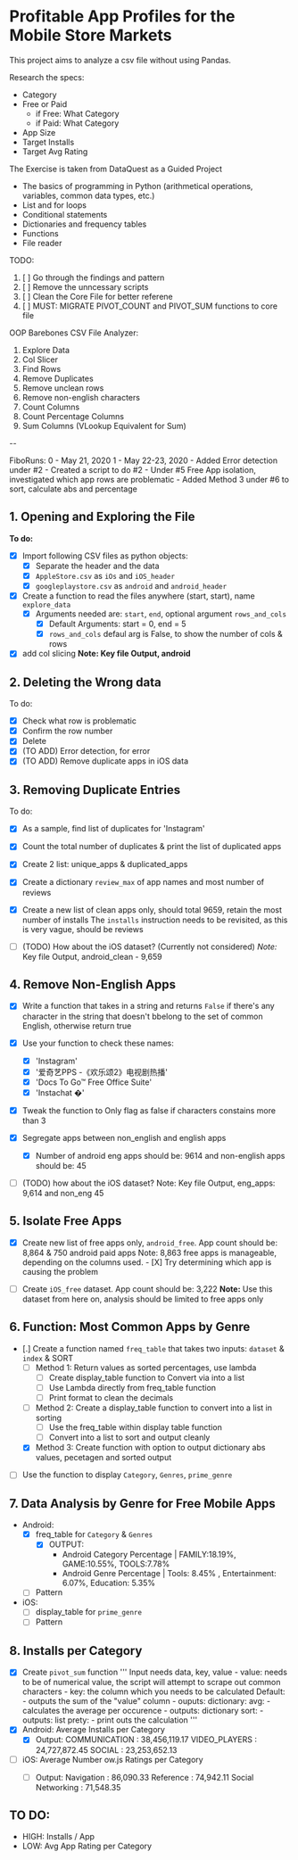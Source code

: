 # Profitable App Profiles for the Mobile Store Markets 

This project aims to analyze a csv file without using Pandas.

Research the specs:
- Category
- Free or Paid
    - if Free: What Category
    - if Paid: What Category
- App Size
- Target Installs
- Target Avg Rating


The Exercise is taken from DataQuest as a Guided Project

* The basics of programming in Python (arithmetical operations, variables, common data types, etc.)
* List and for loops
* Conditional statements
* Dictionaries and frequency tables
* Functions
* File reader


TODO:
1. [ ] Go through the findings and pattern
2. [ ] Remove the unncessary scripts
3. [ ] Clean the Core File for better referene
4. [ ] MUST: MIGRATE PIVOT_COUNT and PIVOT_SUM functions to core file

OOP Barebones CSV File Analyzer:
1. Explore Data
2. Col Slicer
3. Find Rows 
4. Remove Duplicates 
5. Remove unclean rows
6. Remove non-english characters
7. Count Columns
8. Count Percentage Columns
9. Sum Columns (VLookup Equivalent for Sum)


--

FiboRuns:
0 - May 21, 2020
1 - May 22-23, 2020
    - Added Error detection under #2
    - Created a script to do #2
    - Under #5 Free App isolation, investigated which app rows are problematic
    - Added Method 3 under #6 to sort, calculate abs and percentage

## 1. Opening and Exploring the File


**To do:**
- [X] Import following CSV files as python objects:
    - [X] Separate the header and the data
    - [X] `AppleStore.csv` as `iOs` and `iOS_header` 
    - [X] `googleplaystore.csv` as `android` and `android_header`
- [X] Create a function to read the files anywhere (start, start), name `explore_data`
    - [X] Arguments needed are: `start`, `end`, optional argument `rows_and_cols` 
        - [X] Default Arguments: start = 0, end = 5
        - [X] `rows_and_cols` defaul arg is False, to show the number of cols & rows
- [X]  add col slicing
**Note: Key file Output, android**

## 2. Deleting the Wrong data

To do: 
- [X] Check what row is problematic
- [X] Confirm the row number
- [X] Delete
- [X] (TO ADD) Error detection, for error
- [X] (TO ADD) Remove duplicate apps in iOS data

## 3. Removing Duplicate Entries

To do:
- [X] As a sample, find list of duplicates for 'Instagram'
- [X] Count the total number of duplicates & print the list of duplicated apps
- [X] Create 2 list: unique_apps & duplicated_apps
- [X] Create a dictionary `review_max` of app names and most number of reviews
- [X] Create a new list of clean apps only, should total 9659, retain the most number of installs
      The `installs` instruction needs to be revisited, as this is very vague, should be reviews
- [ ] (TODO) How about the iOS dataset? (Currently not considered)
*Note:* Key file Output, android_clean - 9,659


## 4. Remove Non-English Apps
- [X] Write a function that takes in a string and returns `False` if there's any character in the string that doesn't bbelong to the set of common English, otherwise return true
- [X] Use your function to check these names:
    - [X] 'Instagram'
    - [X] '爱奇艺PPS -《欢乐颂2》电视剧热播'
    - [X] 'Docs To Go™ Free Office Suite'
    - [X] 'Instachat �'
- [X] Tweak the function to Only flag as false if characters constains more than 3
- [X] Segregate apps between non_english and english apps
    - [X] Number of android eng apps should be:  9614 and non-english apps should be: 45
- [ ] (TODO) how about the iOS dataset?
Note: Key file Output, eng_apps: 9,614 and non_eng 45


## 5. Isolate Free Apps
- [X] Create new list of free apps only, `android_free`. App count should be: 8,864 & 750 android paid apps
      Note: 8,863 free apps is manageable, depending on the columns used.
      - [X]  Try determining which app is causing the problem
- [ ] Create `iOS_free` dataset. App count should be: 3,222
**Note:** Use this dataset from here on, analysis should be limited to free apps only


## 6. Function: Most Common Apps by Genre
- [.] Create a function named `freq_table` that takes two inputs: `dataset` & `index` & SORT
    - [ ] Method 1: Return values as sorted percentages, use lambda
        - [ ] Create display_table function to Convert via into a list
        - [ ] Use Lambda directly from freq_table function
        - [ ] Print format to clean the decimals
    - [ ] Method 2: Create a display_table function to convert into a list in sorting
        - [ ] Use the freq_table within display table function
        - [ ] Convert into a list to sort and output cleanly 
    - [X] Method 3: Create function with option to output dictionary abs values, pecetagen and sorted output
- [ ] Use the function to display `Category`, `Genres`, `prime_genre`

## 7. Data Analysis by Genre for Free Mobile Apps
- Android:
    - [X] freq_table for `Category` & `Genres`
        - [X] OUTPUT:  
            - Android Category Percentage | FAMILY:18.19%, GAME:10.55%, TOOLS:7.78%
            - Android Genre Percentage | Tools: 8.45% , Entertainment: 6.07%, Education: 5.35%
    - [ ] Pattern
- iOS:
    - [ ] display_table for `prime_genre`
    - [ ] Pattern

## 8. Installs per Category
- [X] Create `pivot_sum` function
    '''
    Input needs data, key, value
        - value: needs to be of numerical value, the script will 
            attempt to scrape out common characters
        - key: the column which you needs to be calculated
    Default:
        - outputs the sum of the "value" column
        - ouputs: dictionary:
    avg:
        - calculates the average per occurence
        - outputs: dictionary
    sort:
        - outputs: list
    prety:
        - print outs the calculation
    '''
- [X] Android: Average Installs per Category
    - [X] Output:
            COMMUNICATION : 38,456,119.17
            VIDEO_PLAYERS : 24,727,872.45
            SOCIAL : 23,253,652.13
- [ ] iOS: Average Number ow.js Ratings per Category
    - [ ] Output:
            Navigation : 86,090.33 
            Reference : 74,942.11 
            Social Networking : 71,548.35
            


## TO DO:
- HIGH: Installs / App
- LOW: Avg App Rating per Category







